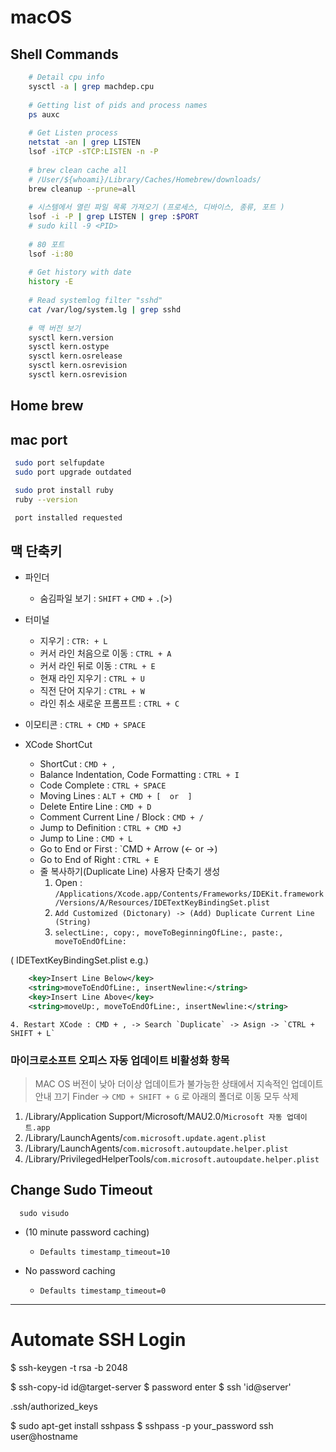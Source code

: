# macOS

## Shell Commands

```bash
    # Detail cpu info
    sysctl -a | grep machdep.cpu
    
    # Getting list of pids and process names
    ps auxc
    
    # Get Listen process
    netstat -an | grep LISTEN
    lsof -iTCP -sTCP:LISTEN -n -P
    
    # brew clean cache all
    # /User/${whoami}/Library/Caches/Homebrew/downloads/
    brew cleanup --prune=all
    
    # 시스템에서 열린 파일 목록 가져오기 (프로세스, 디바이스, 종류, 포트 ) 
    lsof -i -P | grep LISTEN | grep :$PORT
    # sudo kill -9 <PID>
    
    # 80 포트
    lsof -i:80
    
    # Get history with date
    history -E
    
    # Read systemlog filter "sshd"
    cat /var/log/system.lg | grep sshd
    
    # 맥 버전 보기
    sysctl kern.version
    sysctl kern.ostype
    sysctl kern.osrelease
    sysctl kern.osrevision
    sysctl kern.osrevision
```

## Home brew

## mac port

```bash
 sudo port selfupdate
 sudo port upgrade outdated

 sudo prot install ruby
 ruby --version

 port installed requested
```

## 맥 단축키

- 파인더
  - 숨김파일 보기 : `SHIFT` + `CMD` + `.`(>)

- 터미널
  - 지우기 : `CTR: + L`
  - 커서 라인 처음으로 이동 : `CTRL + A`
  - 커서 라인 뒤로 이동 : `CTRL + E`
  - 현재 라인 지우기 : `CTRL + U`
  - 직전 단어 지우기 : `CTRL + W`
  - 라인 취소 새로운 프롬프트 : `CTRL + C`

- 이모티콘 : `CTRL + CMD + SPACE`

- XCode ShortCut
  - ShortCut : `CMD + ,`
  - Balance Indentation, Code Formatting : `CTRL + I`
  - Code Complete : `CTRL + SPACE`
  - Moving Lines : `ALT + CMD + [  or  ]`
  - Delete Entire Line : `CMD + D`
  - Comment Current Line / Block : `CMD + /`
  - Jump to Definition : `CTRL + CMD +J`
  - Jump to Line : `CMD + L`
  - Go to End or First : `CMD + Arrow (<- or ->)
  - Go to End of Right : `CTRL + E`
  - 줄 복사하기(Duplicate Line) 사용자 단축기 생성
    1. Open : `/Applications/Xcode.app/Contents/Frameworks/IDEKit.framework/Versions/A/Resources/IDETextKeyBindingSet.plist`  
    2. `Add Customized (Dictonary) -> (Add) Duplicate Current Line (String)`  
    3. `selectLine:, copy:, moveToBeginningOfLine:, paste:, moveToEndOfLine:`  

( IDETextKeyBindingSet.plist e.g.)  

```xml
    <key>Insert Line Below</key>
    <string>moveToEndOfLine:, insertNewline:</string>
    <key>Insert Line Above</key>
    <string>moveUp:, moveToEndOfLine:, insertNewline:</string>
```
    4. Restart XCode : CMD + , -> Search `Duplicate` -> Asign -> `CTRL + SHIFT + L`

### 마이크로소프트 오피스 자동 업데이트 비활성화 항목
>
> MAC OS 버전이 낮아 더이상 업데이트가 불가능한 상태에서 지속적인 업데이트 안내 끄기
> Finder -> `CMD + SHIFT + G` 로 아래의 폴더로 이동 모두 삭제
>
1. /Library/Application Support/Microsoft/MAU2.0/`Microsoft 자동 업데이트.app`
2. /Library/LaunchAgents/`com.microsoft.update.agent.plist`
3. /Library/LaunchAgents/`com.microsoft.autoupdate.helper.plist`
4. /Library/PrivilegedHelperTools/`com.microsoft.autoupdate.helper.plist`

## Change Sudo Timeout 

```base
  sudo visudo
```

* (10 minute password caching)
  * `Defaults timestamp_timeout=10`

* No password caching
  * `Defaults timestamp_timeout=0`

---

# Automate SSH Login
$ ssh-keygen -t rsa -b 2048

$ ssh-copy-id id@target-server
$ password enter
$ ssh 'id@server'

.ssh/authorized_keys

$ sudo apt-get install sshpass
$ sshpass -p your_password ssh user@hostname
